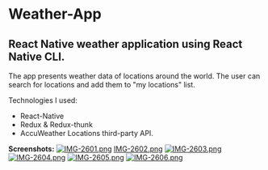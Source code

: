 # Weather-App
## React Native weather application using React Native CLI.

The app presents weather data of locations around the world. The user can search for locations and add them to "my locations" list.

Technologies I used:

- React-Native
- Redux & Redux-thunk
- AccuWeather Locations third-party API. 

**Screenshots:**
[![IMG-2601.png](https://i.postimg.cc/x8HPczRK/IMG-2601.png)](https://postimg.cc/H8YMNjFx)
[IMG-2602.png](https://postimg.cc/xkLbTK28)
[![IMG-2603.png](https://i.postimg.cc/wTXVzD3z/IMG-2603.png)](https://postimg.cc/RN0fQ6cp)
[![IMG-2604.png](https://i.postimg.cc/76J3W2jp/IMG-2604.png)](https://postimg.cc/Fdmkf7rZ)
[![IMG-2605.png](https://i.postimg.cc/yNdX05j6/IMG-2605.png)](https://postimg.cc/DS9XTxRR)
[![IMG-2606.png](https://i.postimg.cc/T3Tc3hWD/IMG-2606.png)](https://postimg.cc/rKY4hVjV)

